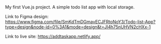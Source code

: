 My first Vue.js project. A simple todo list app with local storage.

Link to Figma design: https://www.figma.com/file/SmKdTmDGmavECJFRtoNoY3/Todo-list-App?type=design&node-id=0%3A1&mode=design&t=JI4h75nUHVN2cHXx-1

Link to live site: https://addtaskapp.netlify.app/
